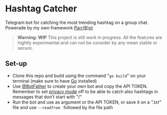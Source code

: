 # Hashtag Catcher

Telegram bot for catching the most trending hashtag on a group chat.
Powerade by my own framework [Parr(B)ot](https://github.com/DazFather/parrbot)


> **Warning: WIP**
> This project is still work in progress. All the features are hightly experimental and can not be consider by any mean stable or secure.


## Set-up
 - Clone this repo and build using the command "`go build`" on your terminal (make sure to have [Go](https://go.dev/) installed)
 - Use [@BotFather](https:/t.me/BotFather) to create your own bot and copy the API TOKEN. Remember to set [privacy mode](https://core.telegram.org/bots#privacy-mode) off to be able to catch also hashtags in messages that don't start with "/"
 - Run the bot and use as argument or the API TOKEN, or save it on a _".txt"_ file and use  `--readfrom ` followed by the file path
